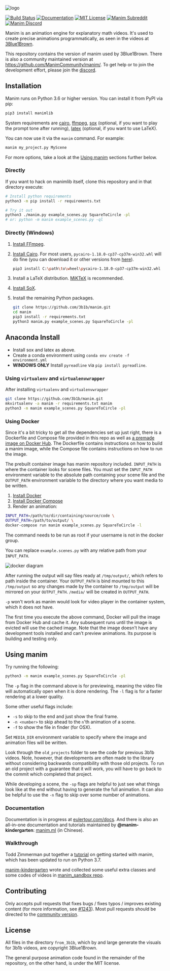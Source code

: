 ![logo](logo/cropped.png)

[![Build Status](https://travis-ci.org/3b1b/manim.svg?branch=master)](https://travis-ci.org/3b1b/manim)
[![Documentation](https://img.shields.io/badge/docs-EulerTour-blue.svg)](https://www.eulertour.com/docs)
[![MIT License](https://img.shields.io/badge/license-MIT-blue.svg?style=flat)](http://choosealicense.com/licenses/mit/)
[![Manim Subreddit](https://img.shields.io/reddit/subreddit-subscribers/manim.svg?color=ff4301&label=reddit)](https://www.reddit.com/r/manim/)
[![Manim Discord](https://img.shields.io/discord/581738731934056449.svg?label=discord)](https://discord.gg/mMRrZQW)

Manim is an animation engine for explanatory math videos. It's used to create precise animations programmatically, as seen in the videos at [3Blue1Brown](https://www.3blue1brown.com/).

This repository contains the version of manim used by 3Blue1Brown. There is also a community maintained version at https://github.com/ManimCommunity/manim/.
To get help or to join the development effort, please join the [discord](https://discord.gg/mMRrZQW).

## Installation
Manim runs on Python 3.6 or higher version. You can install it from PyPI via pip:

```sh
pip3 install manimlib
```

System requirements are [cairo](https://www.cairographics.org), [ffmpeg](https://www.ffmpeg.org), [sox](http://sox.sourceforge.net) (optional, if you want to play the prompt tone after running), [latex](https://www.latex-project.org) (optional, if you want to use LaTeX).

You can now use it via the `manim` command. For example:

```sh
manim my_project.py MyScene
```

For more options, take a look at the [Using manim](#using-manim) sections further below.

### Directly

If you want to hack on manimlib itself, clone this repository and in that directory execute:

```sh
# Install python requirements
python3 -m pip install -r requirements.txt

# Try it out
python3 ./manim.py example_scenes.py SquareToCircle -pl
# or: python -m manim example_scenes.py -ql
```

### Directly (Windows)
1. [Install FFmpeg](https://www.wikihow.com/Install-FFmpeg-on-Windows).
2. [Install Cairo](https://www.lfd.uci.edu/~gohlke/pythonlibs/#pycairo). For most users, ``pycairo‑1.18.0‑cp37‑cp37m‑win32.whl`` will do fine (you can download it or other versions from [here](https://www.lfd.uci.edu/~gohlke/pythonlibs/#pycairo)).
    ```sh
    pip3 install C:\path\to\wheel\pycairo‑1.18.0‑cp37‑cp37m‑win32.whl
    ```
3. Install a LaTeX distribution. [MiKTeX](https://miktex.org/download) is recommended.

4. [Install SoX](https://sourceforge.net/projects/sox/files/sox/).

5. Install the remaining Python packages.
    ```sh
    git clone https://github.com/3b1b/manim.git
    cd manim
    pip3 install -r requirements.txt
    python3 manim.py example_scenes.py SquareToCircle -pl
    ```


## Anaconda Install

* Install sox and latex as above. 
* Create a conda environment using `conda env create -f environment.yml`
* **WINDOWS ONLY** Install `pyreadline` via `pip install pyreadline`. 


### Using `virtualenv` and `virtualenvwrapper`
After installing `virtualenv` and `virtualenvwrapper`
```sh
git clone https://github.com/3b1b/manim.git
mkvirtualenv -a manim -r requirements.txt manim
python3 -m manim example_scenes.py SquareToCircle -pl
```

### Using Docker
Since it's a bit tricky to get all the dependencies set up just right, there is a Dockerfile and Compose file provided in this repo as well as [a premade image on Docker Hub](https://hub.docker.com/r/eulertour/manim/tags/). The Dockerfile contains instructions on how to build a manim image, while the Compose file contains instructions on how to run the image.

The prebuilt container image has manim repository included.
`INPUT_PATH` is where the container looks for scene files. You must set the `INPUT_PATH`
environment variable to the absolute path containing your scene file and the
`OUTPUT_PATH` environment variable to the directory where you want media to be written.

1. [Install Docker](https://docs.docker.com)
2. [Install Docker Compose](https://docs.docker.com/compose/install/)
3. Render an animation:
```sh
INPUT_PATH=/path/to/dir/containing/source/code \
OUTPUT_PATH=/path/to/output/ \
docker-compose run manim example_scenes.py SquareToCircle -l
```
The command needs to be run as root if your username is not in the docker group.

You can replace `example.scenes.py` with any relative path from your `INPUT_PATH`.

![docker diagram](./manim_docker_diagram.png)

After running the output will say files ready at `/tmp/output/`, which refers to path inside the container. Your `OUTPUT_PATH` is bind mounted to this `/tmp/output` so any changes made by the container to `/tmp/output` will be mirrored on your `OUTPUT_PATH`. `/media/` will be created in `OUTPUT_PATH`.

`-p` won't work as manim would look for video player in the container system, which it does not have.

The first time you execute the above command, Docker will pull the image from Docker Hub and cache it. Any subsequent runs until the image is evicted will use the cached image.
Note that the image doesn't have any development tools installed and can't preview animations. Its purpose is building and testing only.

## Using manim
Try running the following:
```sh
python3 -m manim example_scenes.py SquareToCircle -pl
```
The `-p` flag in the command above is for previewing, meaning the video file will automatically open when it is done rendering. The `-l` flag is for a faster rendering at a lower quality.

Some other useful flags include:
* `-s` to skip to the end and just show the final frame.
* `-n <number>` to skip ahead to the `n`'th animation of a scene.
* `-f` to show the file in finder (for OSX).

Set `MEDIA_DIR` environment variable to specify where the image and animation files will be written.

Look through the `old_projects` folder to see the code for previous 3b1b videos. Note, however, that developments are often made to the library without considering backwards compatibility with those old projects. To run an old project with a guarantee that it will work, you will have to go back to the commit which completed that project.

While developing a scene, the `-sp` flags are helpful to just see what things look like at the end without having to generate the full animation. It can also be helpful to use the `-n` flag to skip over some number of animations.

### Documentation
Documentation is in progress at [eulertour.com/docs](https://www.eulertour.com/docs/). And there is also an all-in-one documentation and tutorials maintained by **@manim-kindergarten**: [manim.ml](https://manim.ml/) (in Chinese).

### Walkthrough
Todd Zimmerman put together a [tutorial](https://talkingphysics.wordpress.com/2019/01/08/getting-started-animating-with-manim-and-python-3-7/) on getting started with manim, which has been updated to run on Python 3.7.

[manim-kindergarten](https://github.com/manim-kindergarten/) wrote and collected some useful extra classes and some codes of videos in [manim_sandbox repo](https://github.com/manim-kindergarten/manim_sandbox).

## Contributing
Only accepts pull requests that fixes bugs / fixes typos / improves existing content (for more information, see [#1243](https://github.com/3b1b/manim/issues/1243)). Most pull requests should be directed to the [community version](https://github.com/ManimCommunity/manim/).

## License
All files in the directory `from_3b1b`, which by and large generate the visuals for 3b1b videos, are copyright 3Blue1Brown.

The general purpose animation code found in the remainder of the repository, on the other hand, is under the MIT license.
